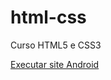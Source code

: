 # html-css
 Curso HTML5 e CSS3

<a href="https://rodrigotozzi.github.io/html-css/desafios/desafio010/android.html">Executar site Android</a>